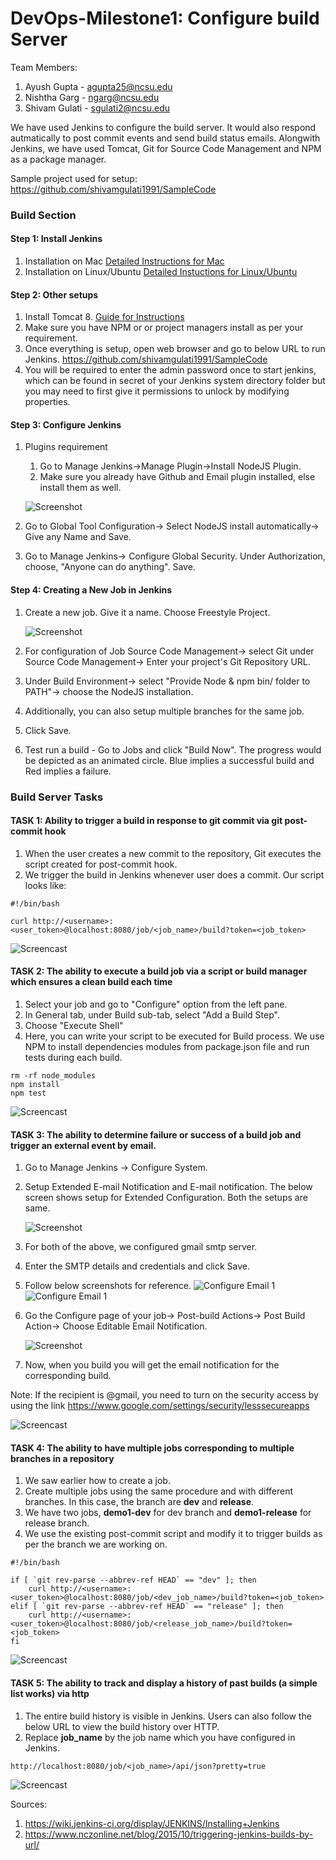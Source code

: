# DevOps-Milestone1: Configure build Server

Team Members:

1. Ayush Gupta - agupta25@ncsu.edu
2. Nishtha Garg - ngarg@ncsu.edu
3. Shivam Gulati - sgulati2@ncsu.edu

We have used Jenkins to configure the build server. It would also respond autmatically to post commit events and send build status emails. Alongwith Jenkins, we have used Tomcat, Git for Source Code Management and NPM as a package manager.

Sample project used for setup:
https://github.com/shivamgulati1991/SampleCode

### Build Section

#### Step 1: Install Jenkins

1. Installation on Mac
	[Detailed Instructions for Mac](https://wiki.wocommunity.org/display/documentation/Installing+and+Configuring+Jenkins)
2. Installation on Linux/Ubuntu
	[Detailed Instuctions for Linux/Ubuntu](https://wiki.jenkins-ci.org/display/JENKINS/Installing+Jenkins+on+Ubuntu)

#### Step 2: Other setups

1. Install Tomcat 8.
	[Guide for Instructions](https://www.ntu.edu.sg/home/ehchua/programming/howto/Tomcat_HowTo.html)
2. Make sure you have NPM or or project managers install as per your requirement.
3. Once everything is setup, open web browser and go to below URL to run Jenkins.
	https://github.com/shivamgulati1991/SampleCode
4. You will be required to enter the admin password once to start jenkins, which can be found in secret of your Jenkins system directory folder but you may need to first give it permissions to unlock by modifying properties.

#### Step 3: Configure Jenkins

1. Plugins requirement
   1. Go to Manage Jenkins->Manage Plugin->Install NodeJS Plugin.
   2. Make sure you already have Github and Email plugin installed, else install them as well.
   
   ![Screenshot](https://github.com/shivamgulati1991/DevOps-Milestone1/blob/master/Screens/Plugin%20screen.JPG)
2. Go to Global Tool Configuration-> Select NodeJS install automatically-> Give any Name and Save.
3. Go to Manage Jenkins-> Configure Global Security. Under Authorization, choose, "Anyone can do anything". Save.

#### Step 4: Creating a New Job in Jenkins

1. Create a new job. Give it a name. Choose Freestyle Project.
	
	![Screenshot](https://github.com/shivamgulati1991/DevOps-Milestone1/blob/master/Screens/NewJob.JPG)
2. For configuration of Job
   Source Code Management-> select Git under Source Code Management-> Enter your project's Git Repository URL.
3. Under Build Environment-> select "Provide Node & npm bin/ folder to PATH"-> choose the NodeJS installation.
4. Additionally, you can also setup multiple branches for the same job.
5. Click Save.
5. Test run a build - Go to Jobs and click "Build Now". The progress would be depicted as an animated circle. Blue implies a successful build and Red implies a failure.

### Build Server Tasks

#### TASK 1: Ability to trigger a build in response to git commit via git post-commit hook

1. When the user creates a new commit to the repository, Git executes the script created for post-commit hook.
2. We trigger the build in Jenkins whenever user does a commit. Our script looks like:

```
#!/bin/bash

curl http://<username>:<user_token>@localhost:8080/job/<job_name>/build?token=<job_token>
```
![Screencast](https://github.com/shivamgulati1991/DevOps-Milestone1/blob/master/Screens/1.gif)


#### TASK 2: The ability to execute a build job via a script or build manager which ensures a clean build each time

1. Select your job and go to "Configure" option from the left pane.
2. In General tab, under Build sub-tab, select "Add a Build Step".
3. Choose "Execute Shell"
4. Here, you can write your script to be executed for Build process. We use NPM to install dependencies modules from package.json file and run tests during each build.

```
rm -rf node_modules
npm install
npm test
```
![Screencast](https://github.com/shivamgulati1991/DevOps-Milestone1/blob/master/Screens/2.gif)


#### TASK 3: The ability to determine failure or success of a build job and trigger an external event  by email.

1. Go to Manage Jenkins -> Configure System.
2. Setup Extended E-mail Notification and E-mail notification. The below screen shows setup for Extended Configuration. Both the setups are same.

	![Screenshot](https://github.com/shivamgulati1991/DevOps-Milestone1/blob/master/Screens/Email1.JPG)
3. For both of the above, we configured gmail smtp server. 
4. Enter the SMTP details and credentials and click Save.
5. Follow below screenshots for reference.
   ![Configure Email 1]()
   ![Configure Email 1]()
6. Go the Configure page of your job-> Post-build Actions-> Post Build Action-> Choose Editable Email Notification.

	![Screenshot](https://github.com/shivamgulati1991/DevOps-Milestone1/blob/master/Screens/PostBuildAction.JPG)
7. Now, when you build you will get the email notification for the corresponding build.

Note: If the recipient is @gmail, you need to turn on the security access by using the link https://www.google.com/settings/security/lesssecureapps

![Screencast](https://github.com/shivamgulati1991/DevOps-Milestone1/blob/master/Screens/3.gif)


#### TASK 4: The ability to have multiple jobs corresponding to multiple branches in a repository

1. We saw earlier how to create a job.
2. Create multiple jobs using the same procedure and with different branches. In this case, the branch are **dev** and **release**.
3. We have two jobs, **demo1-dev** for dev branch and **demo1-release** for release branch.
4. We use the existing post-commit script and modify it to trigger builds as per the branch we are working on.

```
#!/bin/bash

if [ `git rev-parse --abbrev-ref HEAD` == "dev" ]; then
	curl http://<username>:<user_token>@localhost:8080/job/<dev_job_name>/build?token=<job_token>
elif [ `git rev-parse --abbrev-ref HEAD` == "release" ]; then
	curl http://<username>:<user_token>@localhost:8080/job/<release_job_name>/build?token=<job_token>
fi
```

![Screencast](https://github.com/shivamgulati1991/DevOps-Milestone1/blob/master/Screens/4.gif)


#### TASK 5: The ability to track and display a history of past builds (a simple list works) via http

1. The entire build history is visible in Jenkins. Users can also follow the below URL to view the build history over HTTP.
2. Replace **job_name** by the job name which you have configured in Jenkins.

```
http://localhost:8080/job/<job_name>/api/json?pretty=true
```

![Screencast](https://github.com/shivamgulati1991/DevOps-Milestone1/blob/master/Screens/5.gif)


Sources:

1. https://wiki.jenkins-ci.org/display/JENKINS/Installing+Jenkins
2. https://www.nczonline.net/blog/2015/10/triggering-jenkins-builds-by-url/
